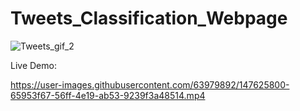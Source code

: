 # Tweets_Classification_Webpage




![Tweets_gif_2](https://user-images.githubusercontent.com/63979892/147628203-5e20c9a9-8f8d-4aaa-8615-44fab5040f55.gif)
























Live Demo:

https://user-images.githubusercontent.com/63979892/147625800-65953f67-56ff-4e19-ab53-9239f3a48514.mp4

